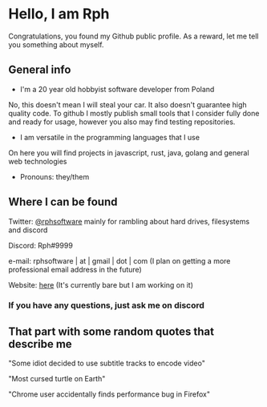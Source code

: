 # Hello, I am Rph

Congratulations, you found my Github public profile. As a reward, let me tell you something about myself.

## General info

* I'm a 20 year old hobbyist software developer from Poland

No, this doesn't mean I will steal your car. It also doesn't guarantee high quality code. To github I mostly publish small tools that I consider fully done and ready for usage, however you also may find testing repositories.

* I am versatile in the programming languages that I use

On here you will find projects in javascript, rust, java, golang and general web technologies

* Pronouns: they/them

## Where I can be found

Twitter: [@rphsoftware](https://twitter.com/rphsoftware) mainly for rambling about hard drives, filesystems and discord

Discord: Rph#9999

e-mail: rphsoftware | at | gmail | dot | com (I plan on getting a more professional email address in the future)

Website: [here](https://rph.space) (It's currently bare but I am working on it)

### If you have any questions, just ask me on discord

## That part with some random quotes that describe me

"Some idiot decided to use subtitle tracks to encode video"

"Most cursed turtle on Earth"

"Chrome user accidentally finds performance bug in Firefox"
